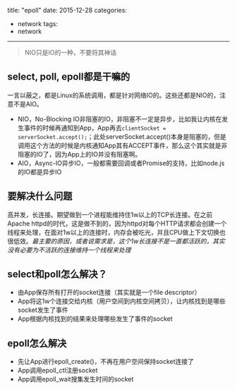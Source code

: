 title:  "epoll"
date: 2015-12-28
categories:
- network
tags:
- network
---
> NIO只是IO的一种，不要将其神话

## select, poll, epoll都是干嘛的
一言以蔽之，都是Linux的系统调用，都是针对网络IO的。这些还都是NIO的，注意不是AIO。
- NIO，No-Blocking IO非阻塞的IO，非阻塞不一定是异步，比如我让内核在发生事件的时候再通知到App，App再去`clientSocket = serverSocket.accept();`；此处serverSocket.accept()本身是阻塞的，但是调用这个方法的时候是内核通知App其有ACCEPT事件，那么这个其实就是非阻塞的IO了，因为App上的IO并没有阻塞啊。
- AIO，Async-IO异步IO，一般都需要回调或者Promise的支持，比如node.js的IO都是异步IO

## 要解决什么问题
高并发，长连接。期望做到一个进程能维持住1w以上的TCP长连接。在之前Apache httpd的时代，这是做不到的，因为httpd对每个HTTP请求都会创建一个线程来处理，在面对1w以上的连接时，内存会被吃光，并且CPU做上下文切换也很低效。*最主要的原因，或者说需求是，这个1w长连接不是一直都活跃的，其实没有必要为不活跃的连接维持一个线程来处理*

## select和poll怎么解决？
- 由App保存所有打开的socket连接（其实就是一个file descriptor）
- App将这1w个连接交给内核（用户空间到内核空间拷贝），让内核找到是哪些socket发生了事件
- App根据内核找到的结果来处理哪些发生了事件的socket

## epoll怎么解决
- 先让App进行epoll_create()，不再在用户空间保持socket连接了
- App调用epoll_ctl注册socket
- App调用epoll_wait搜集发生时间的socket